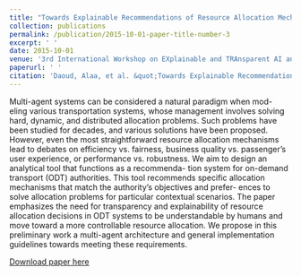 ```yaml
---
title: "Towards Explainable Recommendations of Resource Allocation Mechanisms in On-Demand Transport Fleets."
collection: publications
permalink: /publication/2015-10-01-paper-title-number-3
excerpt: ' '
date: 2015-10-01
venue: '3rd International Workshop on EXplainable and TRAnsparent AI and Multi-Agent Systems (EXTRAAMAS 2021)'
paperurl: ' '
citation: 'Daoud, Alaa, et al. &quot;Towards Explainable Recommendations of Resource Allocation Mechanisms in On-Demand Transport Fleets.&quot; <i>3rd International Workshop on EXplainable and TRAnsparent AI and Multi-Agent Systems (EXTRAAMAS 2021).</i> 2021.'
---
```

Multi-agent systems can be considered a natural paradigm when mod-
eling various transportation systems, whose management involves solving hard,
dynamic, and distributed allocation problems. Such problems have been studied
for decades, and various solutions have been proposed. However, even the most
straightforward resource allocation mechanisms lead to debates on efficiency vs.
fairness, business quality vs. passenger’s user experience, or performance vs.
robustness. We aim to design an analytical tool that functions as a recommenda-
tion system for on-demand transport (ODT) authorities. This tool recommends
specific allocation mechanisms that match the authority’s objectives and prefer-
ences to solve allocation problems for particular contextual scenarios. The paper
emphasizes the need for transparency and explainability of resource allocation
decisions in ODT systems to be understandable by humans and move toward a
more controllable resource allocation. We propose in this preliminary work a
multi-agent architecture and general implementation guidelines towards meeting
these requirements.

[Download paper here](https://www.gauthier-picard.info/publications/daoud21extraamas.pdf)


